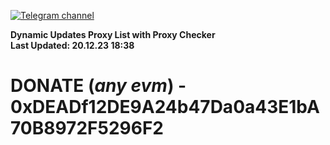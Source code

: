 [![Telegram channel](https://img.shields.io/endpoint?url=https://runkit.io/damiankrawczyk/telegram-badge/branches/master?url=https://t.me/n4z4v0d)](https://t.me/n4z4v0d) 

**Dynamic Updates Proxy List with Proxy Checker**  
**Last Updated: 20.12.23 18:38**

# DONATE (_any evm_) - 0xDEADf12DE9A24b47Da0a43E1bA70B8972F5296F2
